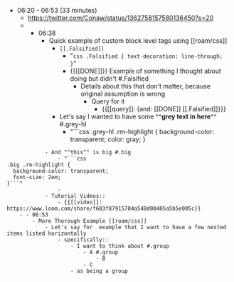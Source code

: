- 06:20 - 06:53 (33 minutes)
    - https://twitter.com/Conaw/status/1362758157580136450?s=20
    - - 06:38
        - Quick example of custom block level tags using [[roam/css]]
            - `[[.Falsified]]`
                - "```css
.Falsified {
text-decoration: line-through;
}```"
                - {{[[DONE]]}} Example of something I thought about doing but didn't #.Falsified
                    - Details about this that don't matter, because original assumption is wrong
                        - Query for it
                            - {{[[query]]: {and: [[DONE]] [[.Falsified]]}}}
            - Let's say I wanted to have some ^^__grey text in here__^^ #.grey-hl  
                - "```css
.grey-hl .rm-highlight {
  background-color: transparent;
  color: gray;
}
```"
            - And ^^this^^ is big #.big
                - "```css
.big .rm-highlight {
  background-color: transparent;
  font-size: 2em;
}```"
                - 
            - Tutorial Videos::
                - {{[[video]]: https://www.loom.com/share/f603f87915704a548d00405a5b5e005c}}
    - - 06:53
        - More Thorough Example [[roam/css]]
            - Let's say for  example that I want to have a few nested items listed horizontally 
                - specifically::
                    - I want to think about #.group
                        - A #.group
                            - B
                        - C
                    - as being a group
